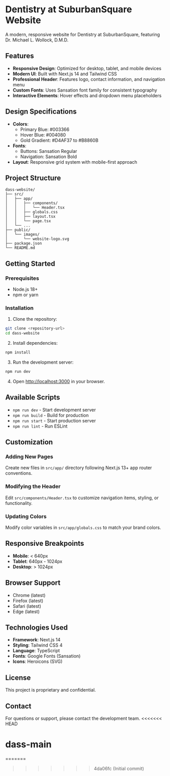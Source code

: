 # Dentistry at SuburbanSquare Website

A modern, responsive website for Dentistry at SuburbanSquare, featuring Dr. Michael L. Wollock, D.M.D.

## Features

- **Responsive Design**: Optimized for desktop, tablet, and mobile devices
- **Modern UI**: Built with Next.js 14 and Tailwind CSS
- **Professional Header**: Features logo, contact information, and navigation menu
- **Custom Fonts**: Uses Sansation font family for consistent typography
- **Interactive Elements**: Hover effects and dropdown menu placeholders

## Design Specifications

- **Colors**: 
  - Primary Blue: #003366
  - Hover Blue: #004080
  - Gold Gradient: #D4AF37 to #B8860B
- **Fonts**: 
  - Buttons: Sansation Regular
  - Navigation: Sansation Bold
- **Layout**: Responsive grid system with mobile-first approach

## Project Structure

```
dass-website/
├── src/
│   ├── app/
│   │   ├── components/
│   │   │   └── Header.tsx
│   │   ├── globals.css
│   │   ├── layout.tsx
│   │   └── page.tsx
│   └── ...
├── public/
│   └── images/
│       └── website-logo.svg
├── package.json
└── README.md
```

## Getting Started

### Prerequisites

- Node.js 18+ 
- npm or yarn

### Installation

1. Clone the repository:
```bash
git clone <repository-url>
cd dass-website
```

2. Install dependencies:
```bash
npm install
```

3. Run the development server:
```bash
npm run dev
```

4. Open [http://localhost:3000](http://localhost:3000) in your browser.

## Available Scripts

- `npm run dev` - Start development server
- `npm run build` - Build for production
- `npm run start` - Start production server
- `npm run lint` - Run ESLint

## Customization

### Adding New Pages

Create new files in `src/app/` directory following Next.js 13+ app router conventions.

### Modifying the Header

Edit `src/components/Header.tsx` to customize navigation items, styling, or functionality.

### Updating Colors

Modify color variables in `src/app/globals.css` to match your brand colors.

## Responsive Breakpoints

- **Mobile**: < 640px
- **Tablet**: 640px - 1024px  
- **Desktop**: > 1024px

## Browser Support

- Chrome (latest)
- Firefox (latest)
- Safari (latest)
- Edge (latest)

## Technologies Used

- **Framework**: Next.js 14
- **Styling**: Tailwind CSS 4
- **Language**: TypeScript
- **Fonts**: Google Fonts (Sansation)
- **Icons**: Heroicons (SVG)

## License

This project is proprietary and confidential.

## Contact

For questions or support, please contact the development team.
<<<<<<< HEAD
# dass-main
=======
>>>>>>> 4da06fc (Initial commit)
